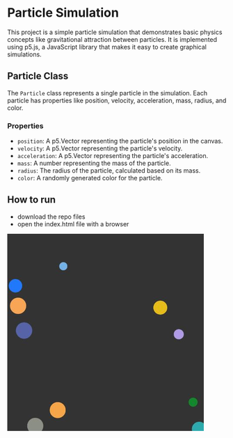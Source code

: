 # Particle Simulation

This project is a simple particle simulation that demonstrates basic physics concepts like gravitational attraction between particles. It is implemented using p5.js, a JavaScript library that makes it easy to create graphical simulations.

## Particle Class

The `Particle` class represents a single particle in the simulation. Each particle has properties like position, velocity, acceleration, mass, radius, and color.

### Properties

- `position`: A p5.Vector representing the particle's position in the canvas.
- `velocity`: A p5.Vector representing the particle's velocity.
- `acceleration`: A p5.Vector representing the particle's acceleration.
- `mass`: A number representing the mass of the particle.
- `radius`: The radius of the particle, calculated based on its mass.
- `color`: A randomly generated color for the particle.

## How to run
- download the repo files
- open the index.html file with a browser


![](particle_screenshot.JPG)
